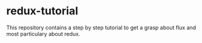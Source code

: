 redux-tutorial
=========================

This repository contains a step by step tutorial to get a grasp about flux and most particulary about redux.